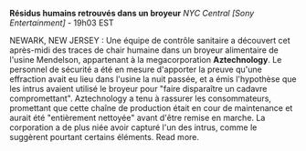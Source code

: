 **Résidus humains retrouvés dans un broyeur**
*NYC Central [Sony Entertainment]* - 19h03 EST

NEWARK, NEW JERSEY : Une équipe de contrôle sanitaire a découvert cet après-midi des traces de chair humaine dans un broyeur alimentaire de l'usine Mendelson, appartenant à la megacorporation **Aztechnology**. Le personnel de sécurité a été en mesure d'apporter la preuve qu'une effraction avait eu lieu dans l'usine la nuit passée, et a émis l'hypothèse que les intrus avaient utilisé le broyeur pour "faire disparaître un cadavre compromettant".
Aztechnology a tenu à rassurer les consommateurs, promettant que cette chaîne de production était en cour de maintenance et aurait été "entièrement nettoyée" avant d'être remise en marche. La corporation a de plus niée avoir capturé l'un des intrus, comme le suggèrent pourtant certains éléments. Read more.
